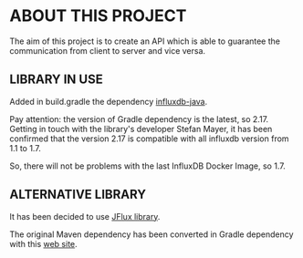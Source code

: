 # ABOUT THIS PROJECT

The aim of this project is to create an API which is able to guarantee the communication from client to server and vice versa.

## LIBRARY IN USE

Added in build.gradle the dependency [influxdb-java](https://github.com/influxdata/influxdb-java).

Pay attention: the version of Gradle dependency is the latest, so 2.17. Getting in touch with the library's developer Stefan Mayer, it has been confirmed that the version 2.17 is compatible with all influxdb version from 1.1 to 1.7.

So, there will not be problems with the last InfluxDB Docker Image, so 1.7.


## ALTERNATIVE LIBRARY

It has been decided to use [JFlux library](https://github.com/nickRm/jflux).

The original Maven dependency has been converted in Gradle dependency with this [web site](https://sagioto.github.io/maven2gradle/).
